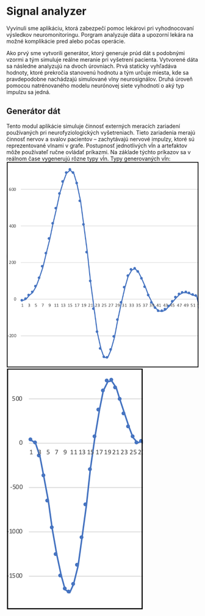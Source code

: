 # Signal analyzer

Vyvinuli sme aplikáciu, ktorá zabezpečí pomoc lekárovi pri vyhodnocovaní výsledkov neuromonitoringu. Porgram analyzuje dáta a upozorní lekára na možné komplikácie pred alebo počas operácie. 

Ako prvý sme vytvorili generátor, ktorý generuje prúd dát s podobnými vzormi a tým simuluje reálne meranie pri vyšetrení pacienta. Vytvorené dáta sa následne analyzujú na dvoch úrovniach. Prvá staticky vyhľadáva hodnoty, ktoré prekročia stanovenú hodnotu a tým určuje miesta, kde sa pravdepodobne nachádzajú simulované vlny neurosignálov. Druhá úroveň pomocou natrénovaného modelu neurónovej siete vyhodnotí o aký typ impulzu sa jedná.


## Generátor dát
Tento modul aplikácie simuluje činnosť externých meracích zariadení používaných pri neurofyziologických vyšetreniach. Tieto zariadenia merajú činnosť nervov a svalov pacientov – zachytávajú nervové impulzy, ktoré sú reprezentované vlnami v grafe. Postupnosť jednotlivých vĺn a artefaktov môže používateľ ručne ovládať príkazmi. Na základe týchto príkazov sa v reálnom čase vygenerujú rôzne typy vĺn. 
Typy generovaných vĺn:
![alt text 1](docs/img/wave1.png "wave1") ![alt text](docs/img/wave2.png "wave2")